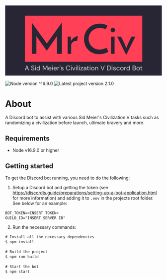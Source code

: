![Logo](logo.png)

![Node version ^16.9.0](https://img.shields.io/badge/Node_version-^16.9.0-blue)
![Latest project version 2.1.0](https://img.shields.io/badge/Latest_project_version-2.1.0-black)

# About

A Discord bot to assist with various Sid Meier's Civilization V tasks such as randomizing a civilization before launch, ultimate bravery and more.

## Requirements

- Node v16.9.0 or higher

## Getting started

To get the Discord bot running, you need to do the following:

1. Setup a Discord bot and getting the token (see https://discordjs.guide/preparations/setting-up-a-bot-application.html for more information) and adding it to `.env` in the projects root folder. See below for an example:

```
BOT_TOKEN=<INSERT TOKEN>
GUILD_ID="INSERT SERVER ID"
```

2. Run the necessary commands:

```
# Install all the necessary dependencies
$ npm install

# Build the project
$ npm run build

# Start the bot
$ npm start
```
